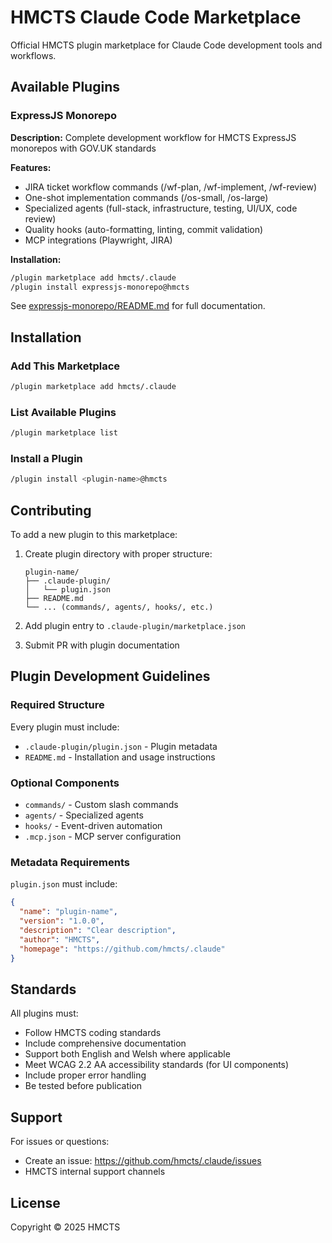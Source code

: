# HMCTS Claude Code Marketplace

Official HMCTS plugin marketplace for Claude Code development tools and workflows.

## Available Plugins

### ExpressJS Monorepo

**Description:** Complete development workflow for HMCTS ExpressJS monorepos with GOV.UK standards

**Features:**
- JIRA ticket workflow commands (/wf-plan, /wf-implement, /wf-review)
- One-shot implementation commands (/os-small, /os-large)
- Specialized agents (full-stack, infrastructure, testing, UI/UX, code review)
- Quality hooks (auto-formatting, linting, commit validation)
- MCP integrations (Playwright, JIRA)

**Installation:**
```bash
/plugin marketplace add hmcts/.claude
/plugin install expressjs-monorepo@hmcts
```

See [expressjs-monorepo/README.md](expressjs-monorepo/README.md) for full documentation.

## Installation

### Add This Marketplace

```bash
/plugin marketplace add hmcts/.claude
```

### List Available Plugins

```bash
/plugin marketplace list
```

### Install a Plugin

```bash
/plugin install <plugin-name>@hmcts
```

## Contributing

To add a new plugin to this marketplace:

1. Create plugin directory with proper structure:
   ```
   plugin-name/
   ├── .claude-plugin/
   │   └── plugin.json
   ├── README.md
   └── ... (commands/, agents/, hooks/, etc.)
   ```

2. Add plugin entry to `.claude-plugin/marketplace.json`

3. Submit PR with plugin documentation

## Plugin Development Guidelines

### Required Structure

Every plugin must include:
- `.claude-plugin/plugin.json` - Plugin metadata
- `README.md` - Installation and usage instructions

### Optional Components

- `commands/` - Custom slash commands
- `agents/` - Specialized agents
- `hooks/` - Event-driven automation
- `.mcp.json` - MCP server configuration

### Metadata Requirements

`plugin.json` must include:
```json
{
  "name": "plugin-name",
  "version": "1.0.0",
  "description": "Clear description",
  "author": "HMCTS",
  "homepage": "https://github.com/hmcts/.claude"
}
```

## Standards

All plugins must:
- Follow HMCTS coding standards
- Include comprehensive documentation
- Support both English and Welsh where applicable
- Meet WCAG 2.2 AA accessibility standards (for UI components)
- Include proper error handling
- Be tested before publication

## Support

For issues or questions:
- Create an issue: https://github.com/hmcts/.claude/issues
- HMCTS internal support channels

## License

Copyright © 2025 HMCTS
